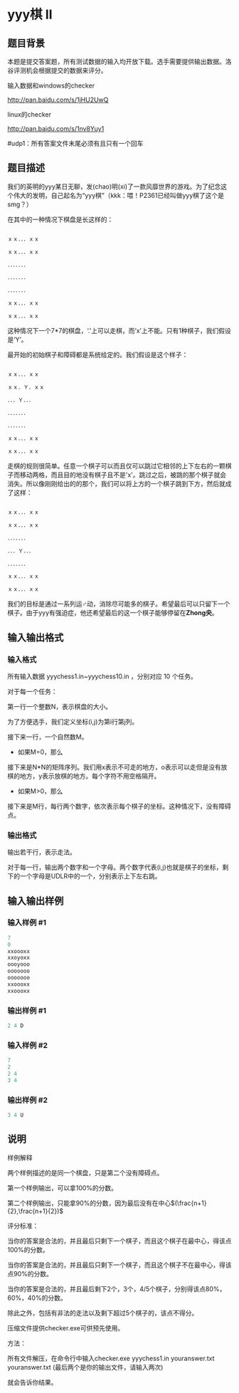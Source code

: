 # yyy棋 II

## 题目背景

本题是提交答案题，所有测试数据的输入均开放下载。选手需要提供输出数据。洛谷评测机会根据提交的数据来评分。

输入数据和windows的checker

http://pan.baidu.com/s/1jHU2UwQ

linux的checker

http://pan.baidu.com/s/1nv8Yuy1

#udp1：所有答案文件末尾必须有且只有一个回车

## 题目描述

我们的英明的yyy某日无聊，发(chao)明(xi)了一款风靡世界的游戏。为了纪念这个伟大的发明，自己起名为“yyy棋”（kkk：喂！P2361已经叫做yyy棋了这个是smg？）

在其中的一种情况下棋盘是长这样的：

```cpp

ｘｘ．．．ｘｘ

ｘｘ．．．ｘｘ

．．．．．．．

．．．．．．．

．．．．．．．

ｘｘ．．．ｘｘ

ｘｘ．．．ｘｘ

```

这种情况下一个7\*7的棋盘，‘.’上可以走棋，而‘x’上不能。只有1种棋子，我们假设是‘Y’。

最开始的初始棋子和障碍都是系统给定的。我们假设是这个样子：

```cpp

ｘｘ．．．ｘｘ

ｘｘ．Ｙ．ｘｘ

．．．Ｙ．．．

．．．．．．．

．．．．．．．

ｘｘ．．．ｘｘ

ｘｘ．．．ｘｘ

```

走棋的规则很简单。任意一个棋子可以而且仅可以跳过它相邻的上下左右的一颗棋子而移动两格，而且目的地没有棋子且不是'x'。跳过之后，被跳的那个棋子就会消失。所以像刚刚给出的的那个，我们可以将上方的一个棋子跳到下方，然后就成了这样：

```cpp

ｘｘ．．．ｘｘ

ｘｘ．．．ｘｘ

．．．．．．．

．．．Ｙ．．．

．．．．．．．

ｘｘ．．．ｘｘ

ｘｘ．．．ｘｘ

```

我们的目标是通过一系列运♂动，消除尽可能多的棋子。希望最后可以只留下一个棋子。由于yyy有强迫症，他还希望最后的这一个棋子能够停留在**Zhong央**。

## 输入输出格式

### 输入格式

所有输入数据 yyychess1.in~yyychess10.in ，分别对应 10 个任务。

对于每一个任务：

第一行一个整数N，表示棋盘的大小。

为了方便选手，我们定义坐标(i,j)为第i行第j列。

接下来一行，一个自然数M。

- 如果M=0，那么

接下来是N\*N的矩阵序列。我们用x表示不可走的地方，o表示可以走但是没有放棋的地方，y表示放棋的地方。每个字符不用空格隔开。

- 如果M>0，那么

接下来是M行，每行两个数字，依次表示每个棋子的坐标。这种情况下，没有障碍点。

### 输出格式

输出若干行，表示走法。

对于每一行，输出两个数字和一个字母。两个数字代表(i,j)也就是棋子的坐标，剩下的一个字母是UDLR中的一个，分别表示上下左右跳。

## 输入输出样例

### 输入样例 #1

```cpp
7
0
xxoooxx
xxoyoxx
oooyooo
ooooooo
ooooooo
xxoooxx
xxoooxx
```


### 输出样例 #1

```cpp
2 4 D
```


### 输入样例 #2

```cpp
7
2
2 4
3 4
```


### 输出样例 #2

```cpp
3 4 U
```


## 说明

样例解释

两个样例描述的是同一个棋盘，只是第二个没有障碍点。

第一个样例输出，可以拿100%的分数。

第二个样例输出，只能拿90%的分数，因为最后没有在中心$(\frac{n+1}{2},\frac{n+1}{2})$

评分标准：

当你的答案是合法的，并且最后只剩下一个棋子，而且这个棋子在最中心，得该点100%的分数。

当你的答案是合法的，并且最后只剩下一个棋子，而且这个棋子不在最中心，得该点90%的分数。

当你的答案是合法的，并且最后剩下2个，3个，4/5个棋子，分别得该点80%，60%，40%的分数。

除此之外，包括有非法的走法以及剩下超过5个棋子的，该点不得分。

压缩文件提供checker.exe可供预先使用。

方法：

所有文件解压，在命令行中输入checker.exe yyychess1.in youranswer.txt youranswer.txt (最后两个是你的输出文件，请输入两次)

就会告诉你结果。


